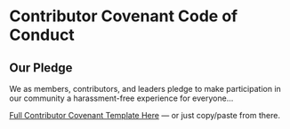 # Contributor Covenant Code of Conduct

## Our Pledge
We as members, contributors, and leaders pledge to make participation in our community a harassment-free experience for everyone...

[Full Contributor Covenant Template Here](https://www.contributor-covenant.org/version/2/1/code_of_conduct/) — or just copy/paste from there.
